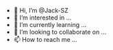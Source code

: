 - 👋 Hi, I’m @Jack-SZ
- 👀 I’m interested in ...
- 🌱 I’m currently learning ...
- 💞️ I’m looking to collaborate on ...
- 📫 How to reach me ...

<!---
Jack-SZ/Jack-SZ is a ✨ special ✨ repository because its `README.md` (this file) appears on your GitHub profile.
You can click the Preview link to take a look at your changes.
--->
